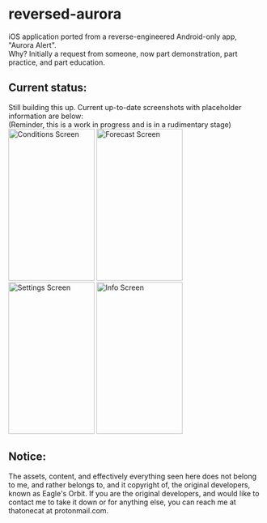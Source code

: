 # reversed-aurora
iOS application ported from a reverse-engineered Android-only app, "Aurora Alert".<br/>
Why? Initially a request from someone, now part demonstration, part practice, and part education.

## Current status: 
Still building this up. Current up-to-date screenshots with placeholder information are below:<br/>
(Reminder, this is a work in progress and is in a rudimentary stage)<br/>
<img src="http://i.imgur.com/WiNoEvZ.jpg" alt="Conditions Screen" height="300" width="170"/>
<img src="http://i.imgur.com/MkiTSdG.jpg" alt="Forecast Screen" height="300" width="170"/>
<img src="http://i.imgur.com/DoCOn7A.jpg" alt="Settings Screen" height="300" width="170"/>
<img src="http://i.imgur.com/e8oPWeV.jpg" alt="Info Screen" height="300" width="170"/>
   
## Notice:
The assets, content, and effectively everything seen here does not belong to me, and rather belongs to, and it copyright of, the original developers, known as Eagle's Orbit. If you are the original developers, and would like to contact me to take it down or for anything else, you can reach me at thatonecat at protonmail.com.
